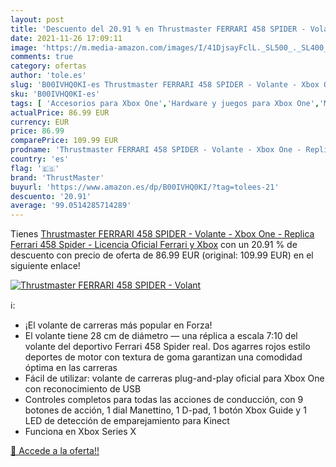 ```yaml
---
layout: post
title: 'Descuento del 20.91 % en Thrustmaster FERRARI 458 SPIDER - Volant'
date: 2021-11-26 17:09:11
image: 'https://m.media-amazon.com/images/I/41DjsayFclL._SL500_._SL400_.jpg'
comments: true
category: ofertas
author: 'tole.es'
slug: 'B00IVHQ0KI-es Thrustmaster FERRARI 458 SPIDER - Volante - Xbox One -...'
sku: 'B00IVHQ0KI-es'
tags: [ 'Accesorios para Xbox One','Hardware y juegos para Xbox One','Mandos y controles para Xbox One','Videojuegos','Volantes para Xbox One','thrustmaster','xbox', ]
actualPrice: 86.99 EUR
currency: EUR
price: 86.99
comparePrice: 109.99 EUR
prodname: 'Thrustmaster FERRARI 458 SPIDER - Volante - Xbox One - Replica Ferrari 458 Spider - Licencia Oficial Ferrari y Xbox'
country: 'es'
flag: '🇪🇸'
brand: 'ThrustMaster'
buyurl: 'https://www.amazon.es/dp/B00IVHQ0KI/?tag=tolees-21'
descuento: '20.91'
average: '99.0514285714289'
---
```


Tienes [Thrustmaster FERRARI 458 SPIDER - Volante - Xbox One - Replica Ferrari 458 Spider - Licencia Oficial Ferrari y Xbox](https://www.amazon.es/dp/B00IVHQ0KI/?tag=tolees-21) con un 20.91 % de descuento con precio de oferta de 86.99 EUR (original: 109.99 EUR) en el siguiente enlace!

[![Thrustmaster FERRARI 458 SPIDER - Volant](https://m.media-amazon.com/images/I/41DjsayFclL._SL500_._SL400_.jpg)](https://www.amazon.es/dp/B00IVHQ0KI/?tag=tolees-21)

ℹ️:

- ¡El volante de carreras más popular en Forza!
- El volante tiene 28 cm de diámetro — una réplica a escala 7:10 del volante del deportivo Ferrari 458 Spider real. Dos agarres rojos estilo deportes de motor con textura de goma garantizan una comodidad óptima en las carreras
- Fácil de utilizar: volante de carreras plug-and-play oficial para Xbox One con reconocimiento de USB
- Controles completos para todas las acciones de conducción, con 9 botones de acción, 1 dial Manettino, 1 D-pad, 1 botón Xbox Guide y 1 LED de detección de emparejamiento para Kinect
- Funciona en Xbox Series X

[🛒 Accede a la oferta!!](https://www.amazon.es/dp/B00IVHQ0KI/?tag=tolees-21)
